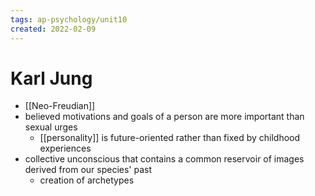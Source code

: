 ```yaml
---
tags: ap-psychology/unit10 
created: 2022-02-09
---
```


# Karl Jung

- [[Neo-Freudian]]
- believed motivations and goals of a person are more important than sexual urges
	- [[personality]] is future-oriented rather than fixed by childhood experiences
- collective unconscious that contains a common reservoir of images derived from our species' past
	- creation of archetypes 
